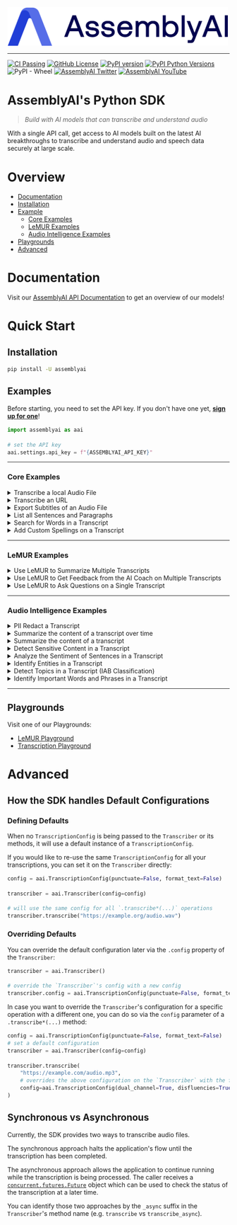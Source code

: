 <img src="https://github.com/AssemblyAI/assemblyai-python-sdk/blob/master/assemblyai.png?raw=true" width="500"/>

---

[![CI Passing](https://github.com/AssemblyAI/assemblyai-python-sdk/actions/workflows/test.yml/badge.svg)](https://github.com/AssemblyAI/assemblyai-python-sdk/actions/workflows/test.yml)
[![GitHub License](https://img.shields.io/github/license/AssemblyAI/assemblyai-python-sdk)](https://github.com/AssemblyAI/assemblyai-python-sdk/blob/master/LICENSE)
[![PyPI version](https://badge.fury.io/py/assemblyai.svg)](https://badge.fury.io/py/assemblyai)
[![PyPI Python Versions](https://img.shields.io/pypi/pyversions/assemblyai)](https://pypi.python.org/pypi/assemblyai/)
![PyPI - Wheel](https://img.shields.io/pypi/wheel/assemblyai)
[![AssemblyAI Twitter](https://img.shields.io/twitter/follow/AssemblyAI?label=%40AssemblyAI&style=social)](https://twitter.com/AssemblyAI)
[![AssemblyAI YouTube](https://img.shields.io/youtube/channel/subscribers/UCtatfZMf-8EkIwASXM4ts0A)](https://www.youtube.com/@AssemblyAI)

# AssemblyAI's Python SDK

> _Build with AI models that can transcribe and understand audio_

With a single API call, get access to AI models built on the latest AI breakthroughs to transcribe and understand audio and speech data securely at large scale.

# Overview

- [Documentation](#documentation)
- [Installation](#installation)
- [Example](#examples)
  - [Core Examples](#core-examples)
  - [LeMUR Examples](#lemur-examples)
  - [Audio Intelligence Examples](#audio-intelligence-examples)
- [Playgrounds](#playgrounds)
- [Advanced](#advanced-todo)

# Documentation

Visit our [AssemblyAI API Documentation](https://www.assemblyai.com/docs) to get an overview of our models!

# Quick Start

## Installation

```bash
pip install -U assemblyai
```

## Examples

Before starting, you need to set the API key. If you don't have one yet, [**sign up for one**](https://www.assemblyai.com/dashboard/signup)!

```python
import assemblyai as aai

# set the API key
aai.settings.api_key = f"{ASSEMBLYAI_API_KEY}"
```

---

### **Core Examples**

<details>
  <summary>Transcribe a local Audio File</summary>

```python
import assemblyai as aai

transcriber = aai.Transcriber()
transcript = transcriber.transcribe("./my-local-audio-file.wav")

print(transcript.text)
```

</details>

<details>
  <summary>Transcribe an URL</summary>

```python
import assemblyai as aai

transcriber = aai.Transcriber()
transcript = transcriber.transcribe("https://example.org/audio.mp3")

print(transcript.text)
```

</details>

<details>
  <summary>Export Subtitles of an Audio File</summary>

```python
import assemblyai as aai

transcriber = aai.Transcriber()
transcript = transcriber.transcribe("https://example.org/audio.mp3")

# in SRT format
print(transcript.export_subtitles_srt())

# in VTT format
print(transcript.export_subtitles_vtt())
```

</details>

<details>
  <summary>List all Sentences and Paragraphs</summary>

```python
import assemblyai as aai

transcriber = aai.Transcriber()
transcript = transcriber.transcribe("https://example.org/audio.mp3")

sentences = transcript.get_sentences()
for sentence in sentences:
  print(sentence.text)

paragraphs = transcript.get_paragraphs()
for paragraph in paragraphs:
  print(paragraph.text)
```

</details>

<details>
  <summary>Search for Words in a Transcript</summary>

```python
import assemblyai as aai

transcriber = aai.Transcriber()
transcript = transcriber.transcribe("https://example.org/audio.mp3")

matches = transcript.word_search(["price", "product"])

for match in matches:
  print(f"Found '{match.text}' {match.count} times in the transcript")
```

</details>

<details>
  <summary>Add Custom Spellings on a Transcript</summary>

```python
import assemblyai as aai

config = aai.TranscriptionConfig()
config.set_custom_spelling(
  {
    "Kubernetes": ["k8s"],
    "SQL": ["Sequel"],
  }
)

transcriber = aai.Transcriber()
transcript = transcriber.transcribe("https://example.org/audio.mp3", config)

print(transcript.text)
```

</details>

---

### **LeMUR Examples**

<details>
  <summary>Use LeMUR to Summarize Multiple Transcripts</summary>

```python
import assemblyai as aai

transcriber = aai.Transcriber()
transcript_group = transcriber.transcribe_group(
    [
        "https://example.org/customer1.mp3",
        "https://example.org/customer2.mp3",
    ],
)

summary = transcript_group.lemur.summarize(context="Customers asking for cars", answer_format="TLDR")

print(summary)
```

</details>

<details>
  <summary>Use LeMUR to Get Feedback from the AI Coach on Multiple Transcripts</summary>

```python
import assemblyai as aai

transcriber = aai.Transcriber()
transcript_group = transcriber.transcribe_group(
    [
        "https://example.org/interviewee1.mp3",
        "https://example.org/interviewee2.mp3",
    ],
)

feedback = transcript_group.lemur.ask_coach(context="Who was the best interviewee?")

print(feedback)
```

</details>

<details>
  <summary>Use LeMUR to Ask Questions on a Single Transcript</summary>

```python
import assemblyai as aai

transcriber = aai.Transcriber()
transcript = transcriber.transcribe("https://example.org/customer.mp3")

# ask some questions
questions = [
    aai.LemurQuestion(question="What car was the customer interested in?"),
    aai.LemurQuestion(question="What price range is the customer looking for?"),
]

results = transcript.lemur.question(questions)

for result in result:
    print(f"Question: {result.question}")
    print(f"Answer: {result.answer}")
```

</details>

---

### **Audio Intelligence Examples**

<details>
  <summary>PII Redact a Transcript</summary>

```python
import assemblyai as aai

config = aai.TranscriptionConfig()
config.set_pii_redact(
  # What should be redacted
  policies=[
      aai.PIIRedactionPolicy.credit_card_number,
      aai.PIIRedactionPolicy.email_address,
      aai.PIIRedactionPolicy.location,
      aai.PIIRedactionPolicy.person_name,
      aai.PIIRedactionPolicy.phone_number,
  ],
  # How it should be redacted
  substitution=aai.PIISubstitutionPolicy.hash,
)

transcriber = aai.Transcriber()
transcript = transcriber.transcribe("https://example.org/audio.mp3", config)
```

</details>
<details>
  <summary>Summarize the content of a transcript over time</summary>

```python
import assemblyai as aai

transcriber = aai.Transcriber()
transcript = transcriber.transcribe(
  "https://example.org/audio.mp3",
  config=aai.TranscriptionConfig(auto_chapters=True)
)

for chapter in transcript.chapters:
  print(f"Summary: {chapter.summary}")  # A one paragraph summary of the content spoken during this timeframe
  print(f"Start: {chapter.start}, End: {chapter.end}")  # Timestamps (in milliseconds) of the chapter
  print(f"Healine: {chapter.headline}")  # A single sentence summary of the content spoken during this timeframe
  print(f"Gist: {chapter.gist}")  # An ultra-short summary, just a few words, of the content spoken during this timeframe
```

[Read more about auto chapters here.](https://www.assemblyai.com/docs/Models/auto_chapters)

</details>

<details>
  <summary>Summarize the content of a transcript</summary>

```python
import assemblyai as aai

transcriber = aai.Transcriber()
transcript = transcriber.transcribe(
  "https://example.org/audio.mp3",
  config=aai.TranscriptionConfig(summarization=True)
)

print(transcript.summary)
```

By default, the summarization model will be `informative` and the summarization type will be `bullets`. [Read more about summarization models and types here](https://www.assemblyai.com/docs/Models/summarization#types-and-models).

To change the model and/or type, pass additional parameters to the `TranscriptionConfig`:

```python
config=aai.TranscriptionConfig(
  summarization=True,
  summary_model=aai.SummarizationModel.catchy,
  summary_type=aai.SummarizationType.headline
)
```

</details>
<details>
  <summary>Detect Sensitive Content in a Transcript</summary>

```python
import assemblyai as aai

transcriber = aai.Transcriber()
transcript = transcriber.transcribe(
  "https://example.org/audio.mp3",
  config=aai.TranscriptionConfig(content_safety=True)
)


# Get the parts of the transcript which were flagged as sensitive
for result in transcript.content_safety.results:
  print(result.text)  # sensitive text snippet
  print(result.timestamp.start)
  print(result.timestamp.end)

  for label in result.labels:
    print(label.label)  # content safety category
    print(label.confidence) # model's confidence that the text is in this category
    print(label.severity) # severity of the text in relation to the category

# Get the confidence of the most common labels in relation to the entire audio file
for label, confidence in transcript.content_safety.summary.items():
  print(f"{confidence * 100}% confident that the audio contains {label}")

# Get the overall severity of the most common labels in relation to the entire audio file
for label, severity_confidence in transcript.content_safety.severity_score_summary.items():
  print(f"{severity_confidence.low * 100}% confident that the audio contains low-severity {label}")
  print(f"{severity_confidence.medium * 100}% confident that the audio contains mid-severity {label}")
  print(f"{severity_confidence.high * 100}% confident that the audio contains high-severity {label}")

```

[Read more about the content safety categories.](https://www.assemblyai.com/docs/Models/content_moderation#all-labels-supported-by-the-model)

By default, the content safety model will only include labels with a confidence greater than 0.5 (50%). To change this, pass `content_safety_confidence` (as an integer percentage between 25 and 100, inclusive) to the `TranscriptionConfig`:

```python
config=aai.TranscriptionConfig(
  content_safety=True,
  content_safety_confidence=80,  # only include labels with a confidence greater than 80%
)
```

</details>
<details>
  <summary>Analyze the Sentiment of Sentences in a Transcript</summary>

```python
import assemblyai as aai

transcriber = aai.Transcriber()
transcript = transcriber.transcribe(
  "https://example.org/audio.mp3",
  config=aai.TranscriptionConfig(sentiment_analysis=True)
)

for sentiment_result in transcript.sentiment_analysis:
  print(sentiment_result.text)
  print(sentiment_result.sentiment)  # POSITIVE, NEUTRAL, or NEGATIVE
  print(sentiment_result.confidence)
  print(f"Timestamp: {sentiment_result.timestamp.start} - {sentiment_result.timestamp.end}")
```

If `speaker_labels` is also enabled, then each sentiment analysis result will also include a `speaker` field.

```python
# ...

config = aai.TranscriptionConfig(sentiment_analysis=True, speaker_labels=True)

# ...

for sentiment_result in transcript.sentiment_analysis:
  print(sentiment_result.speaker)
```

[Read more about sentiment analysis here.](https://www.assemblyai.com/docs/Models/sentiment_analysis)

</details>
<details>
  <summary>Identify Entities in a Transcript</summary>

```python
import assemblyai as aai

transcriber = aai.Transcriber()
transcript = transcriber.transcribe(
  "https://example.org/audio.mp3",
  config=aai.TranscriptionConfig(entity_detection=True)
)

for entity in transcript.entities:
  print(entity.text) # i.e. "Dan Gilbert"
  print(entity.type) # i.e. EntityType.person
  print(f"Timestamp: {entity.start} - {entity.end}")
```

[Read more about entity detection here.](https://www.assemblyai.com/docs/Models/entity_detection)

</details>
<details>
  <summary>Detect Topics in a Transcript (IAB Classification)</summary>

```python
import assemblyai as aai

transcriber = aai.Transcriber()
transcript = transcriber.transcribe(
  "https://example.org/audio.mp3",
  config=aai.TranscriptionConfig(iab_categories=True)
)

# Get the parts of the transcript that were tagged with topics
for result in transcript.iab_categories.results:
  print(result.text)
  print(f"Timestamp: {result.timestamp.start} - {result.timestamp.end}")
  for label in result.labels:
    print(label.label)  # topic
    print(label.relevance)  # how relevant the label is for the portion of text

# Get a summary of all topics in the transcript
for label, relevance in transcript.iab_categories.summary.items():
  print(f"Audio is {relevance * 100}% relevant to {label}")
```

[Read more about IAB classification here.](https://www.assemblyai.com/docs/Models/iab_classification)

</details>
<details>
  <summary>Identify Important Words and Phrases in a Transcript</summary>

```python
import assemblyai as aai

transcriber = aai.Transcriber()
transcript = transcriber.transcribe(
  "https://example.org/audio.mp3",
  config=aai.TranscriptionConfig(auto_highlights=True)
)

for result in transcript.auto_highlights.results:
  print(result.text) # the important phrase
  print(result.rank) # relevancy of the phrase
  print(result.count) # number of instances of the phrase
  for timestamp in result.timestamps:
    print(f"Timestamp: {timestamp.start} - {timestamp.end}")

```

[Read more about auto highlights here.](https://www.assemblyai.com/docs/Models/key_phrases)

</details>

---

## Playgrounds

Visit one of our Playgrounds:

- [LeMUR Playground](https://www.assemblyai.com/playground/v2/source)
- [Transcription Playground](https://www.assemblyai.com/playground)

# Advanced

## How the SDK handles Default Configurations

### Defining Defaults

When no `TranscriptionConfig` is being passed to the `Transcriber` or its methods, it will use a default instance of a `TranscriptionConfig`.

If you would like to re-use the same `TranscriptionConfig` for all your transcriptions,
you can set it on the `Transcriber` directly:

```python
config = aai.TranscriptionConfig(punctuate=False, format_text=False)

transcriber = aai.Transcriber(config=config)

# will use the same config for all `.transcribe*(...)` operations
transcriber.transcribe("https://example.org/audio.wav")
```

### Overriding Defaults

You can override the default configuration later via the `.config` property of the `Transcriber`:

```python
transcriber = aai.Transcriber()

# override the `Transcriber`'s config with a new config
transcriber.config = aai.TranscriptionConfig(punctuate=False, format_text=False)
```

In case you want to override the `Transcriber`'s configuration for a specific operation with a different one, you can do so via the `config` parameter of a `.transcribe*(...)` method:

```python
config = aai.TranscriptionConfig(punctuate=False, format_text=False)
# set a default configuration
transcriber = aai.Transcriber(config=config)

transcriber.transcribe(
    "https://example.com/audio.mp3",
    # overrides the above configuration on the `Transcriber` with the following
    config=aai.TranscriptionConfig(dual_channel=True, disfluencies=True)
)
```

## Synchronous vs Asynchronous

Currently, the SDK provides two ways to transcribe audio files.

The synchronous approach halts the application's flow until the transcription has been completed.

The asynchronous approach allows the application to continue running while the transcription is being processed. The caller receives a [`concurrent.futures.Future`](https://docs.python.org/3/library/concurrent.futures.html) object which can be used to check the status of the transcription at a later time.

You can identify those two approaches by the `_async` suffix in the `Transcriber`'s method name (e.g. `transcribe` vs `transcribe_async`).
